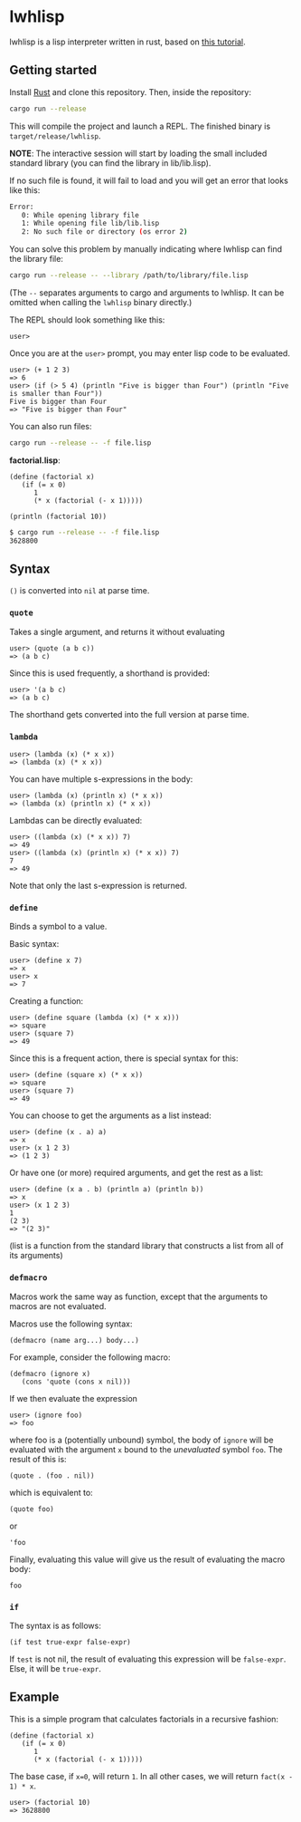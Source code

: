 # lwhlisp
lwhlisp is a lisp interpreter written in rust, based on [this tutorial](https://www.lwh.jp/lisp/index.html "Building LISP").

## Getting started

Install [Rust](https://www.rust-lang.org/ "Rust Programming Language") and clone this repository.
Then, inside the repository:

```sh
cargo run --release
```

This will compile the project and launch a REPL. The finished binary is `target/release/lwhlisp`.

**NOTE**:
The interactive session will start by loading the small included standard library (you can find the library in lib/lib.lisp).

If no such file is found, it will fail to load and you will get an error that looks like this:

```sh
Error: 
   0: While opening library file
   1: While opening file lib/lib.lisp
   2: No such file or directory (os error 2)
```

You can solve this problem by manually indicating where lwhlisp can find the library file:

```sh
cargo run --release -- --library /path/to/library/file.lisp
```
(The `--` separates arguments to cargo and arguments to lwhlisp. It can be omitted when calling the `lwhlisp` binary directly.)

The REPL should look something like this:

```common-lisp
user> 
```

Once you are at the `user>` prompt, you may enter lisp code to be evaluated.

```common-lisp
user> (+ 1 2 3)
=> 6
user> (if (> 5 4) (println "Five is bigger than Four") (println "Five is smaller than Four"))
Five is bigger than Four
=> "Five is bigger than Four"
```

You can also run files:

```sh
cargo run --release -- -f file.lisp
```

**factorial.lisp**:

```common-lisp
(define (factorial x)
   (if (= x 0)
      1
      (* x (factorial (- x 1)))))

(println (factorial 10))
```

```sh
$ cargo run --release -- -f file.lisp
3628800
```

## Syntax
`()` is converted into `nil` at parse time.

### `quote`

Takes a single argument, and returns it without evaluating
```common-lisp
user> (quote (a b c))
=> (a b c)
```

Since this is used frequently, a shorthand is provided:
```common-lisp
user> '(a b c)
=> (a b c)
```

The shorthand gets converted into the full version at parse time.

### `lambda`

```common-lisp
user> (lambda (x) (* x x)) 
=> (lambda (x) (* x x))
```

You can have multiple s-expressions in the body:

```common-lisp
user> (lambda (x) (println x) (* x x)) 
=> (lambda (x) (println x) (* x x))
```

Lambdas can be directly evaluated:
```common-lisp
user> ((lambda (x) (* x x)) 7)
=> 49
user> ((lambda (x) (println x) (* x x)) 7)
7
=> 49
```

Note that only the last s-expression is returned.

### `define`

Binds a symbol to a value.

Basic syntax:
```common-lisp
user> (define x 7)
=> x
user> x
=> 7
```

Creating a function:
```common-lisp
user> (define square (lambda (x) (* x x)))
=> square
user> (square 7)
=> 49
```

Since this is a frequent action, there is special syntax for this:
```common-lisp
user> (define (square x) (* x x))
=> square
user> (square 7)
=> 49
```

You can choose to get the arguments as a list instead:
```common-lisp
user> (define (x . a) a)
=> x
user> (x 1 2 3)
=> (1 2 3)
```

Or have one (or more) required arguments, and get the rest as a list:

```common-lisp
user> (define (x a . b) (println a) (println b))
=> x
user> (x 1 2 3)
1
(2 3)
=> "(2 3)"
```

(list is a function from the standard library that constructs a list from all of its arguments)

### `defmacro`

Macros work the same way as function, except that the arguments to macros are not evaluated.

Macros use the following syntax:
```common-lisp
(defmacro (name arg...) body...)
```

For example, consider the following macro:
```common-lisp
(defmacro (ignore x)
   (cons 'quote (cons x nil)))
```

If we then evaluate the expression
```common-lisp
user> (ignore foo) 
=> foo
```
where foo is a (potentially unbound) symbol, the body of `ignore` will be evaluated with the argument `x` bound to the *unevaluated* symbol `foo`.
The result of this is:
```common-lisp
(quote . (foo . nil))
```
which is equivalent to:
```common-lisp
(quote foo)
```
or
```common-lisp
'foo
```

Finally, evaluating this value will give us the result of evaluating the macro body:
```common-lisp
foo
```

### `if`

The syntax is as follows:
```common-lisp
(if test true-expr false-expr)
```

If `test` is not nil, the result of evaluating this expression will be `false-expr`. Else, it will be `true-expr`.

## Example
This is a simple program that calculates factorials in a recursive fashion:
```common-lisp
(define (factorial x)
   (if (= x 0)
      1
      (* x (factorial (- x 1)))))
```

The base case, if `x=0`, will return `1`.
In all other cases, we will return `fact(x - 1) * x`.

```common-lisp
user> (factorial 10) 
=> 3628800
```
